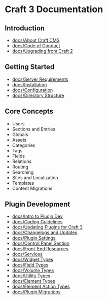 Craft 3 Documentation
=====================

## Introduction

- [docs/About Craft CMS](introduction.md)
- [docs/Code of Conduct](coc.md)
- [docs/Upgrading from Craft 2](upgrade.md)

## Getting Started

- [docs/Server Requirements](requirements.md)
- [docs/Installation](installation.md)
- [docs/Configuration](configuration.md)
- [docs/Directory Structure](directory-structure.md)

## Core Concepts

- Users
- Sections and Entries
- Globals
- Assets
- Categories
- Tags
- Fields
- Relations
- Routing
- Searching
- Sites and Localization
- Templates
- Content Migrations

## Plugin Development

- [docs/Intro to Plugin Dev](plugin-intro.md)
- [docs/Coding Guidelines](coding-guidelines.md)
- [docs/Updating Plugins for Craft 3](updating-plugins.md)
- [docs/Changelogs and Updates](changelogs-and-updates.md)
- [docs/Plugin Settings](plugin-settings.md)
- [docs/Control Panel Section](cp-section.md)
- [docs/Front-End Resources](resources.md)
- [docs/Services](services.md)
- [docs/Widget Types](widget-types.md)
- [docs/Field Types](field-types.md)
- [docs/Volume Types](volume-types.md)
- [docs/Utility Types](utility-types.md)
- [docs/Element Types](element-types.md)
- [docs/Element Action Types](element-action-types.md)
- [docs/Plugin Migrations](plugin-migrations.md)

